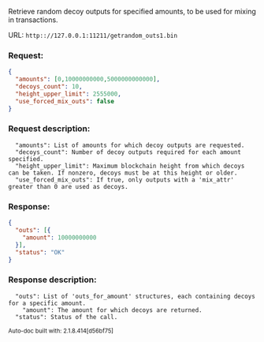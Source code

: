 Retrieve random decoy outputs for specified amounts, to be used for mixing in transactions.

URL: ```http:://127.0.0.1:11211/getrandom_outs1.bin```
### Request: 
```json
{
  "amounts": [0,10000000000,5000000000000],
  "decoys_count": 10,
  "height_upper_limit": 2555000,
  "use_forced_mix_outs": false
}
```
### Request description: 
```
  "amounts": List of amounts for which decoy outputs are requested.
  "decoys_count": Number of decoy outputs required for each amount specified.
  "height_upper_limit": Maximum blockchain height from which decoys can be taken. If nonzero, decoys must be at this height or older.
  "use_forced_mix_outs": If true, only outputs with a 'mix_attr' greater than 0 are used as decoys.

```
### Response: 
```json
{
  "outs": [{
    "amount": 10000000000
  }],
  "status": "OK"
}
```
### Response description: 
```
  "outs": List of 'outs_for_amount' structures, each containing decoys for a specific amount.
    "amount": The amount for which decoys are returned.
  "status": Status of the call.

```
<sub>Auto-doc built with: 2.1.8.414[d56bf75]</sub>
